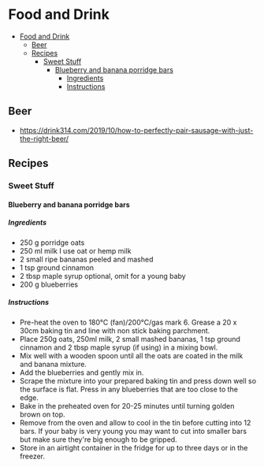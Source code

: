 # Food and Drink

- [Food and Drink](#food-and-drink)
  - [Beer](#beer)
  - [Recipes](#recipes)
    - [Sweet Stuff](#sweet-stuff)
      - [Blueberry and banana porridge bars](#blueberry-and-banana-porridge-bars)
        - [Ingredients](#ingredients)
        - [Instructions](#instructions)

## Beer

- <https://drink314.com/2019/10/how-to-perfectly-pair-sausage-with-just-the-right-beer/>


## Recipes

### Sweet Stuff

#### Blueberry and banana porridge bars

##### Ingredients

- 250 g porridge oats
- 250 ml milk I use oat or hemp milk
- 2 small ripe bananas peeled and mashed
- 1 tsp ground cinnamon
- 2 tbsp maple syrup optional, omit for a young baby
- 200 g blueberries

##### Instructions
 
- Pre-heat the oven to 180°C (fan)/200°C/gas mark 6. Grease a 20 x 30cm baking tin and line with non stick baking parchment.
- Place 250g oats, 250ml milk, 2 small mashed bananas, 1 tsp ground cinnamon and 2 tbsp maple syrup (if using) in a mixing bowl.
- Mix well with a wooden spoon until all the oats are coated in the milk and banana mixture.
- Add the blueberries and gently mix in.
- Scrape the mixture into your prepared baking tin and press down well so the surface is flat. Press in any blueberries that are too close to the edge.
- Bake in the preheated oven for 20-25 minutes until turning golden brown on top.
- Remove from the oven and allow to cool in the tin before cutting into 12 bars. If your baby is very young you may want to cut into smaller bars but make sure they're big enough to be gripped.
- Store in an airtight container in the fridge for up to three days or in the freezer.